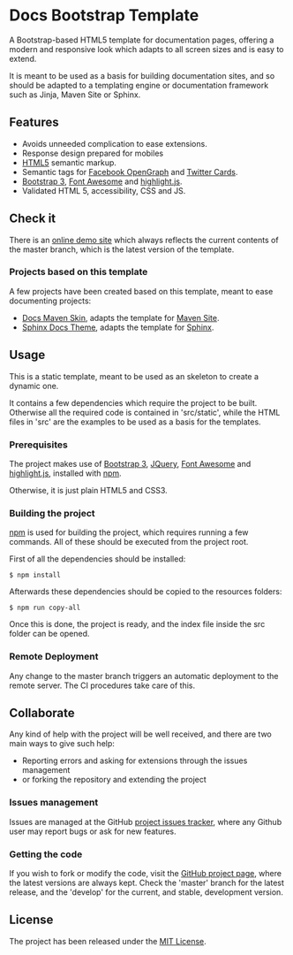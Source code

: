 # Docs Bootstrap Template

A Bootstrap-based HTML5 template for documentation pages, offering a modern and responsive look which adapts to all screen sizes and is easy to extend.

It is meant to be used as a basis for building documentation sites, and so should be adapted to a templating engine or documentation framework such as Jinja, Maven Site or Sphinx.

## Features

- Avoids unneeded complication to ease extensions.
- Response design prepared for mobiles
- [HTML5][html5] semantic markup.
- Semantic tags for [Facebook OpenGraph][opengraph] and [Twitter Cards][twitter-cards].
- [Bootstrap 3][bootstrap], [Font Awesome][fontawesome] and [highlight.js][highlightjs].
- Validated HTML 5, accessibility, CSS and JS.

## Check it

There is an [online demo site][demo-site] which always reflects the current contents of the master branch, which is the latest version of the template.

### Projects based on this template

A few projects have been created based on this template, meant to ease documenting projects:

- [Docs Maven Skin][docs-maven-skin], adapts the template for [Maven Site][maven-site].
- [Sphinx Docs Theme][sphinx-docs-theme], adapts the template for [Sphinx][sphinx].

## Usage

This is a static template, meant to be used as an skeleton to create a dynamic one.

It contains a few dependencies which require the project to be built. Otherwise all the required code is contained in 'src/static', while the HTML files in 'src' are the examples to be used as a basis for the templates.

### Prerequisites

The project makes use of [Bootstrap 3][bootstrap], [JQuery][jquery], [Font Awesome][font-awesome] and [highlight.js][highlightjs], installed with [npm][npm].

Otherwise, it is just plain HTML5 and CSS3.

### Building the project

[npm][npm] is used for building the project, which requires running a few commands. All of these should be executed from the project root.

First of all the dependencies should be installed:

```
$ npm install
```

Afterwards these dependencies should be copied to the resources folders:

```
$ npm run copy-all
```

Once this is done, the project is ready, and the index file inside the src folder can be opened.

### Remote Deployment

Any change to the master branch triggers an automatic deployment to the remote server. The CI procedures take care of this.

## Collaborate

Any kind of help with the project will be well received, and there are two main ways to give such help:

- Reporting errors and asking for extensions through the issues management
- or forking the repository and extending the project

### Issues management

Issues are managed at the GitHub [project issues tracker][issues], where any Github user may report bugs or ask for new features.

### Getting the code

If you wish to fork or modify the code, visit the [GitHub project page][scm], where the latest versions are always kept. Check the 'master' branch for the latest release, and the 'develop' for the current, and stable, development version.

## License

The project has been released under the [MIT License][license].

[bootstrap]: http://getbootstrap.com/
[demo-site]: http://docs.bernardomg.com/docs-bootstrap-template/
[font-awesome]: http://fortawesome.github.io/Font-Awesome/
[highlightjs]: https://highlightjs.org/
[issues]: https://github.com/Bernardo-MG/docs-bootstrap-template/issues
[jquery]: https://jquery.com/
[license]: http://www.opensource.org/licenses/mit-license.php
[npm]: https://www.npmjs.com/
[scm]: http://github.com/Bernardo-MG/docs-bootstrap-template

[docs-maven-skin]: https://github.com/Bernardo-MG/docs-maven-skin
[sphinx-docs-theme]: https://github.com/Bernardo-MG/sphinx-docs-theme

[maven-site]: https://maven.apache.org/plugins/maven-site-plugin
[sphinx]: http://sphinx-doc.org/

[opengraph]: http://ogp.me/
[twitter-cards]: https://dev.twitter.com/cards/overview

[html5]: http://www.w3.org/TR/html5/

[bootstrap]: http://getbootstrap.com/
[fontawesome]: https://fortawesome.github.io/Font-Awesome/
[highlightjs]: https://highlightjs.org/
